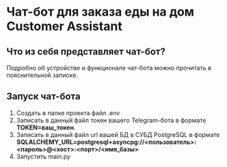 # Чат-бот для заказа еды на дом Customer Assistant
## Что из себя представляет чат-бот?
Подробно об устройстве и функционале чат-бота можно прочитать в пояснительной записке.

## Запуск чат-бота
1. Создать в папке проекта файл .env
2. Записать в данный файл токен вашего Telegram-бота в формате **TOKEN=ваш_токен**.
3. Записать в данный файл url вашей БД в СУБД PostgreSQL в формате 
   **SQLALCHEMY_URL=postgresql+asyncpg://<пользователь>:<пароль>@<хост>:<порт>/<имя_базы>**
4. Запустить main.py